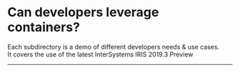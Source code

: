 # Can developers leverage containers?

Each subdirectory is a demo of different developers needs & use cases.  
It covers the use of the latest InterSystems IRIS 2019.3 Preview

---
